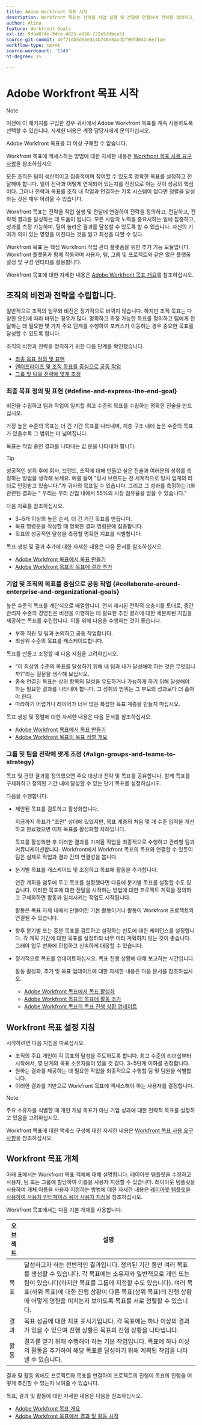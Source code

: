 ```yaml
---
title: Adobe Workfront 목표 시작
description: Workfront 목표는 전략을 작업 실행 및 전달에 연결하여 전략을 정의하고, 전달하고, 전략적 결과를 달성하는 데 도움이 됩니다.
author: Alina
feature: Workfront Goals
exl-id: 9daa074e-94ce-4825-a058-722e53dbce51
source-git-commit: 4ef71db5d93e314b746e8acdbf90fd041c6e71ae
workflow-type: tm+mt
source-wordcount: '1349'
ht-degree: 1%

---
```


# Adobe Workfront 목표 시작

<!--Audited for P&P only: 10/2025-->


>[!NOTE]
>
>이전에 이 패키지를 구입한 경우 귀사에서 Adobe Workfront 목표를 계속 사용하도록 선택할 수 있습니다. 자세한 내용은 계정 담당자에게 문의하십시오.
>
>Adobe Workfront 목표를 더 이상 구매할 수 없습니다.
>
>Workfront 목표에 액세스하는 방법에 대한 자세한 내용은 [Workfront 목표 사용 요구 사항](/help/quicksilver/workfront-goals/goal-management/access-needed-for-wf-goals.md)을 참조하십시오.

<!--Old:
>[!IMPORTANT]
>
>Your organization must have the following to use the functionality described in this article:
>
>* For the new plan and license structure:
>
>   * The Ultimate Workfront plan 
>    
>* For the current plan and license structure: 
>
>   * A Pro or higher Workfront plan
>   * An Adobe Workfront Goals license in addition to a Workfront license.
>
>Contact your Workfront account manager to learn about a Workfront Goals license.    
> 
>For additional information about access to Workfront Goals, see [Requirements to use Workfront Goals](/help/quicksilver/workfront-goals/goal-management/access-needed-for-wf-goals.md).   
-->

모든 조직은 팀이 생산적이고 집중적이며 참여할 수 있도록 명확한 목표를 설정하고 전달해야 합니다. 일이 전략과 어떻게 연계되어 있는지를 진정으로 아는 것이 성공의 핵심이다. 그러나 전략과 목표를 조직 내 작업과 연결하는 기록 시스템이 없다면 정렬을 달성하는 것은 매우 어려울 수 있습니다.

Workfront 목표는 전략을 작업 실행 및 전달에 연결하여 전략을 정의하고, 전달하고, 전략적 결과를 달성하는 데 도움이 됩니다. 모든 사람의 노력을 중요시하는 일에 집중하고, 성과를 측정 가능하며, 팀이 놀라운 결과를 달성할 수 있도록 할 수 있습니다. 자신의 기여가 의미 있는 영향을 미친다는 것을 알고 최선을 다할 수 있다.

Workfront 목표 는 핵심 Workfront 작업 관리 플랫폼을 위한 추가 기능 모듈입니다. Workfront 플랫폼과 함께 작동하며 사용자, 팀, 그룹 및 프로젝트와 같은 많은 플랫폼 설정 및 구성 엔티티를 활용합니다.

Workfront 목표에 대한 자세한 내용은 [Adobe Workfront 목표 개요](../../workfront-goals/goal-management/wf-goals-overview.md)를 참조하십시오.

## 조직의 비전과 전략을 수립합니다.

일반적으로 조직의 임무와 비전은 정기적으로 바뀌지 않습니다. 하지만 조직 목표는 다양한 요인에 따라 바뀌는 경우가 많다. 명확하고 측정 가능한 목표를 정의하고 팀에게 전달하는 데 필요한 몇 가지 주요 단계를 수행하여 포커스가 이동하는 경우 중요한 목표를 달성할 수 있도록 합니다.

조직의 비전과 전략을 정의하기 위한 다음 단계를 확인했습니다.

* [최종 목표 정의 및 표현](#define-and-express-the-end-goal)
* [엔터프라이즈 및 조직 목표를 중심으로 공동 작업](#collaborate-around-enterprise-and-organizational-goals)
* [그룹 및 팀을 전략에 맞게 조정](#align-groups-and-teams-to-strategy)

### 최종 목표 정의 및 표현 {#define-and-express-the-end-goal}

비전을 수립하고 팀과 작업이 일치할 최고 수준의 목표를 수립하는 명확한 진술을 만드십시오.

가장 높은 수준의 목표는 더 긴 기간 목표를 나타내며, 계층 구조 내에 높은 수준의 목표가 있을수록 그 범위는 더 넓어집니다.

목표는 작업 중인 결과를 나타내는 값 문을 나타내야 합니다.

>[!TIP]
>
>성공적인 성취 후에 회사, 브랜드, 조직에 대해 만들고 싶은 진술과 여러분의 성취를 측정하는 방법을 생각해 보세요. 예를 들어 &quot;당사 브랜드는 전 세계적으로 당사 업계의 리더로 인정받고 있습니다.&quot;가 귀사의 목표일 수 있습니다. 그리고 그 성과를 측정하는 it와 관련된 결과는 &quot; 우리는 우리 산업 내에서 55%의 시장 점유율을 얻을 수 있습니다.&quot;

다음 자료를 참조하십시오.

* 3~5개 이상의 높은 순서, 더 긴 기간 목표를 만듭니다.
* 목표 명령문을 작성할 때 명확한 결과 명령문에 집중합니다.
* 목표의 성공적인 달성을 측정할 명확한 지표를 식별합니다.

목표 생성 및 결과 추가에 대한 자세한 내용은 다음 문서를 참조하십시오.

* [Adobe Workfront 목표에서 목표 만들기](../../workfront-goals/goal-management/create-goals.md)
* [Adobe Workfront 목표의 목표에 결과 추가](../../workfront-goals/results-and-activities/add-results-to-goals.md)

### 기업 및 조직의 목표를 중심으로 공동 작업 {#collaborate-around-enterprise-and-organizational-goals}

높은 수준의 목표를 계단식으로 배열합니다. 먼저 제시된 전략적 요충지를 토대로, 중간 관리자 수준의 경영진은 비전을 이행하는 데 필요한 추진 결과에 대한 세분화된 지침을 제공하는 목표를 수립합니다. 이를 위해 다음을 수행하는 것이 좋습니다.

* 부하 직원 및 팀과 논의하고 공동 작업합니다.
* 최상위 수준의 목표를 캐스케이드합니다.

목표를 만들고 조정할 때 다음 지침을 고려하십시오.

* &quot;이 최상위 수준의 목표를 달성하기 위해 내 팀과 내가 달성해야 하는 것은 무엇입니까?&quot;라는 질문을 생각해 보십시오.
* 종속 연결된 목표는 상위 항목의 달성을 유도하거나 가능하게 하기 위해 달성해야 하는 필요한 결과를 나타내야 합니다. 그 성취의 범위는 그 부모의 성과보다 더 좁아야 한다.
* 따라하기 어렵거나 레이어가 너무 많은 복잡한 목표 계층을 만들지 마십시오.

목표 생성 및 정렬에 대한 자세한 내용은 다음 문서를 참조하십시오.

* [Adobe Workfront 목표에서 목표 만들기](../../workfront-goals/goal-management/create-goals.md)
* [Adobe Workfront 목표의 목표 정렬 개요](../../workfront-goals/goal-alignment/goal-alignment-overview.md)

### 그룹 및 팀을 전략에 맞게 조정 {#align-groups-and-teams-to-strategy}

목표 및 관련 결과를 정의했으면 주요 대상과 전략 및 목표를 공유합니다. 함께 목표를 구체화하고 정의된 기간 내에 달성할 수 있는 단기 목표를 설정하십시오.

다음을 수행합니다.

* 제안된 목표를 검토하고 활성화합니다.

  지금까지 목표가 &quot;초안&quot; 상태에 있었지만, 목표 계층의 처음 몇 개 수준 입력을 개선하고 완료했으면 이제 목표를 활성화할 차례입니다.

  목표를 활성화한 후 이러한 결과를 가져올 작업을 최종적으로 수행하고 관리할 팀과 커뮤니케이션합니다. Workfront에서 Workfront 목표의 목표와 연결할 수 있듯이 팀은 실제로 작업과 결과 간의 연결성을 봅니다.

* 분기별 목표를 캐스케이드 및 조정하고 목표에 활동을 추가합니다.

  연간 계획을 염두에 두고 목표를 설정했다면 다음에 분기별 목표를 설정할 수도 있습니다. 이러한 목표에 대한 전달을 시작하는 방법에 대한 프로젝트 계획을 정의하고 구체화하면 활동과 일치시키는 작업도 시작됩니다.

  활동은 목표 자체 내에서 만들어진 기본 활동이거나 활동이 Workfront 프로젝트와 연결될 수 있습니다.

* 향후 분기별 또는 증분 목표를 검토하고 설정하는 빈도에 대한 케이던스를 설정합니다. 각 계획 기간에 대한 목표를 설정하되 너무 미리 계획하지 않는 것이 좋습니다. 그래야 업무 변화에 민첩하고 신속하게 대응할 수 있습니다.

* 정기적으로 목표를 업데이트하십시오. 목표 진행 상황에 대해 보고하는 시간입니다.

  활동 활성화, 추가 및 목표 업데이트에 대한 자세한 내용은 다음 문서를 참조하십시오.

   * [Adobe Workfront 목표에서 목표 활성화](../../workfront-goals/goal-management/activate-goals.md)
   * [Adobe Workfront 목표의 목표에 활동 추가](../../workfront-goals/results-and-activities/add-activities-to-goals.md)
   * [Adobe Workfront 목표의 목표 진행 상황 업데이트](../../workfront-goals/goal-review-and-workfront-goals-sections/check-in-goals.md)

## Workfront 목표 설정 지침

시작하려면 다음 지침을 따르십시오.

* 조직의 주요 개인이 각 목표의 달성을 주도하도록 합니다. 최고 수준의 리더십부터 시작해서, 몇 단계의 목표 소유자들이 있을 것 같다. 3~5단계 이하를 권장합니다.
* 원하는 결과를 제공하는 데 필요한 작업을 최종적으로 수행할 팀 및 팀원을 식별합니다.
* 이러한 결과를 기반으로 Workfront 목표에 액세스해야 하는 사용자를 결정합니다.


>[!NOTE]
>
>주요 소유자를 식별할 때 개인 개발 목표가 아닌 기업 성과에 대한 전략적 목표를 설정하고 있음을 고려하십시오.

Workfront 목표에 대한 액세스 구성에 대한 자세한 내용은 [Workfront 목표 사용 요구 사항](../../workfront-goals/goal-management/access-needed-for-wf-goals.md)을 참조하십시오.

## Workfront 목표 개체

아래 표에서는 Workfront 목표 객체에 대해 설명합니다. 레이아웃 템플릿을 수정하고 사용자, 팀 또는 그룹에 할당하여 이름을 사용자 지정할 수 있습니다. 레이아웃 템플릿을 사용하여 개체 이름을 사용자 지정하는 방법에 대한 자세한 내용은 [레이아웃 템플릿을 사용하여 사용자 인터페이스 용어 사용자 지정](../../administration-and-setup/customize-workfront/use-layout-templates/customize-terminology.md)을 참조하십시오.

Workfront 목표에서는 다음 기본 개체를 사용합니다.

| 오브젝트 | 설명 |
|---|---|
| 목표 | 달성하고자 하는 전반적인 결과입니다. 정의된 기간 동안 여러 목표를 생성할 수 있습니다. 각 목표에는 소유자와 일반적으로 개인 또는 팀이 있습니다(하지만 목표를 그룹에 지정할 수도 있습니다). 여러 목표(하위 목표)에 대한 진행 상황이 다른 목표(상위 목표)의 진행 상황에 어떻게 영향을 미치는지 보이도록 목표를 서로 정렬할 수 있습니다. |
| 결과 | 목표 성공에 대한 지표 표시기입니다. 각 목표에는 하나 이상의 결과가 있을 수 있으며 진행 상황은 목표의 진행 상황을 나타냅니다. |
| 활동 | 결과를 얻기 위해 수행해야 하는 기본 작업입니다. 목표에 하나 이상의 활동을 추가하여 해당 목표를 달성하기 위해 계획된 작업을 나타낼 수 있습니다. |

결과 및 활동 외에도 프로젝트와 목표를 연결하여 프로젝트의 진행이 목표의 진행을 어떻게 추진할 수 있는지 보여줄 수 있습니다.

<!--
(edit the above bullet when more objects will come)
-->

목표, 결과 및 활동에 대한 자세한 내용은 다음을 참조하십시오.

* [Adobe Workfront 목표 개요](../../workfront-goals/goal-management/wf-goals-overview.md)
* [Adobe Workfront 목표에서 결과 및 활동 시작](../../workfront-goals/results-and-activities/get-started-with-results-and-activities.md)
